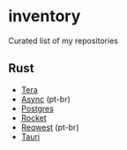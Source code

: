 # inventory
Curated list of my repositories 

## Rust 

- [Tera](https://github.com/ricardodarocha/rust-actix-tera)
- [Async](https://github.com/ricardodarocha/video_rust_async) (pt-br)
- [Postgres](https://github.com/ricardodarocha/sqlxpg)
- [Rocket](https://github.com/ricardodarocha/rust-rocket)
- [Reqwest](https://github.com/ricardodarocha/video_rust_async) (pt-br)
- [Tauri](https://github.com/ricardodarocha/vite-quasar-tauri-template)
